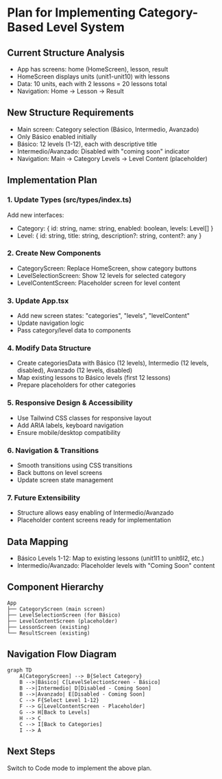# Plan for Implementing Category-Based Level System

## Current Structure Analysis

- App has screens: home (HomeScreen), lesson, result
- HomeScreen displays units (unit1-unit10) with lessons
- Data: 10 units, each with 2 lessons = 20 lessons total
- Navigation: Home -> Lesson -> Result

## New Structure Requirements

- Main screen: Category selection (Básico, Intermedio, Avanzado)
- Only Básico enabled initially
- Básico: 12 levels (1-12), each with descriptive title
- Intermedio/Avanzado: Disabled with "coming soon" indicator
- Navigation: Main -> Category Levels -> Level Content (placeholder)

## Implementation Plan

### 1. Update Types (src/types/index.ts)

Add new interfaces:

- Category: { id: string, name: string, enabled: boolean, levels: Level[] }
- Level: { id: string, title: string, description?: string, content?: any }

### 2. Create New Components

- CategoryScreen: Replace HomeScreen, show category buttons
- LevelSelectionScreen: Show 12 levels for selected category
- LevelContentScreen: Placeholder screen for level content

### 3. Update App.tsx

- Add new screen states: "categories", "levels", "levelContent"
- Update navigation logic
- Pass category/level data to components

### 4. Modify Data Structure

- Create categoriesData with Básico (12 levels), Intermedio (12 levels, disabled), Avanzado (12 levels, disabled)
- Map existing lessons to Básico levels (first 12 lessons)
- Prepare placeholders for other categories

### 5. Responsive Design & Accessibility

- Use Tailwind CSS classes for responsive layout
- Add ARIA labels, keyboard navigation
- Ensure mobile/desktop compatibility

### 6. Navigation & Transitions

- Smooth transitions using CSS transitions
- Back buttons on level screens
- Update screen state management

### 7. Future Extensibility

- Structure allows easy enabling of Intermedio/Avanzado
- Placeholder content screens ready for implementation

## Data Mapping

- Básico Levels 1-12: Map to existing lessons (unit1l1 to unit6l2, etc.)
- Intermedio/Avanzado: Placeholder levels with "Coming Soon" content

## Component Hierarchy

```
App
├── CategoryScreen (main screen)
├── LevelSelectionScreen (for Básico)
├── LevelContentScreen (placeholder)
├── LessonScreen (existing)
└── ResultScreen (existing)
```

## Navigation Flow Diagram

```mermaid
graph TD
    A[CategoryScreen] --> B{Select Category}
    B -->|Básico| C[LevelSelectionScreen - Básico]
    B -->|Intermedio| D[Disabled - Coming Soon]
    B -->|Avanzado| E[Disabled - Coming Soon]
    C --> F{Select Level 1-12}
    F --> G[LevelContentScreen - Placeholder]
    G --> H[Back to Levels]
    H --> C
    C --> I[Back to Categories]
    I --> A
```

## Next Steps

Switch to Code mode to implement the above plan.
